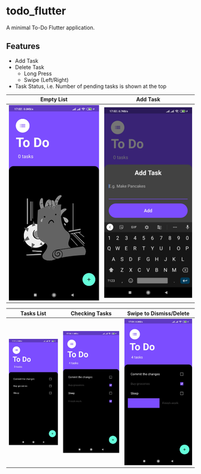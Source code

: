 # todo_flutter

A minimal To-Do Flutter application. 

## Features

- Add Task
- Delete Task
    - Long Press
    - Swipe (Left/Right)
- Task Status, i.e. Number of pending tasks is shown at the top
 

| Empty List             |  Add Task |
:-------------------------:|:-------------------------:
![](usage/empty_list.jpg)  |  ![](usage/add_task.jpg)

| Tasks List             |  Checking Tasks | Swipe to Dismiss/Delete          |
:-------------------------:|:-------------------------:|:-------------------------:
![](usage/task_list.jpg)  |  ![](usage/checked_items.jpg) | ![](usage/swipe_dismiss.jpg)






